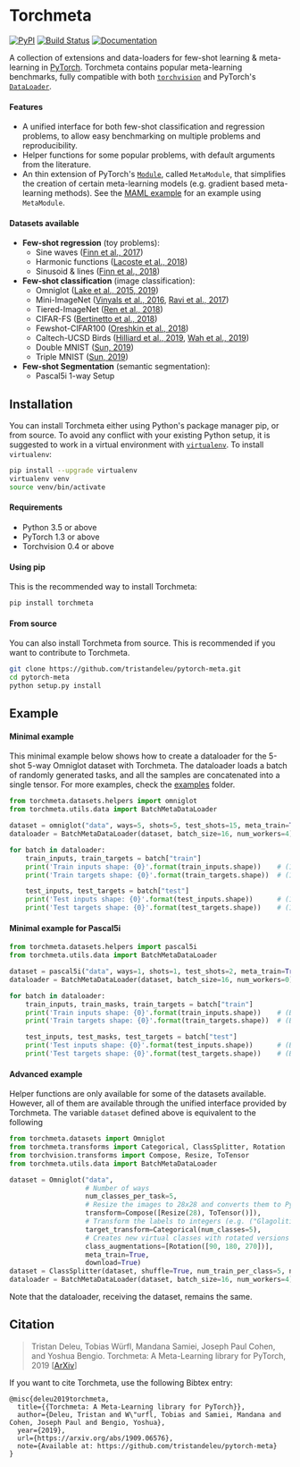 # Torchmeta
[![PyPI](https://img.shields.io/pypi/v/torchmeta)](https://pypi.org/project/torchmeta/) [![Build Status](https://travis-ci.com/tristandeleu/pytorch-meta.svg?branch=master)](https://travis-ci.com/tristandeleu/pytorch-meta) [![Documentation](https://img.shields.io/badge/docs-torchmeta-blue)](https://tristandeleu.github.io/pytorch-meta/)

A collection of extensions and data-loaders for few-shot learning & meta-learning in [PyTorch](https://pytorch.org/). Torchmeta contains popular meta-learning benchmarks, fully compatible with both [`torchvision`](https://pytorch.org/docs/stable/torchvision/index.html) and PyTorch's [`DataLoader`](https://pytorch.org/docs/stable/data.html#torch.utils.data.DataLoader).

#### Features
  - A unified interface for both few-shot classification and regression problems, to allow easy benchmarking on multiple problems and reproducibility.
  - Helper functions for some popular problems, with default arguments from the literature.
  - An thin extension of PyTorch's [`Module`](https://pytorch.org/docs/stable/nn.html#torch.nn.Module), called `MetaModule`, that simplifies the creation of certain meta-learning models (e.g. gradient based meta-learning methods). See the [MAML example](examples/maml) for an example using `MetaModule`.

#### Datasets available
  - **Few-shot regression** (toy problems):
    - Sine waves ([Finn et al., 2017](https://arxiv.org/abs/1703.03400))
    - Harmonic functions ([Lacoste et al., 2018](https://arxiv.org/abs/1806.07528))
    - Sinusoid & lines ([Finn et al., 2018](https://arxiv.org/abs/1806.02817))
  - **Few-shot classification** (image classification):
    - Omniglot ([Lake et al., 2015](http://www.sciencemag.org/content/350/6266/1332.short)[, 2019](https://arxiv.org/abs/1902.03477))
    - Mini-ImageNet ([Vinyals et al., 2016](https://arxiv.org/abs/1606.04080), [Ravi et al., 2017](https://openreview.net/forum?id=rJY0-Kcll))
    - Tiered-ImageNet ([Ren et al., 2018](https://arxiv.org/abs/1803.00676))
    - CIFAR-FS ([Bertinetto et al., 2018](https://arxiv.org/abs/1805.08136))
    - Fewshot-CIFAR100 ([Oreshkin et al., 2018](https://arxiv.org/abs/1805.10123))
    - Caltech-UCSD Birds ([Hilliard et al., 2019](https://arxiv.org/abs/1802.04376), [Wah et al., 2019](http://www.vision.caltech.edu/visipedia/CUB-200-2011.html))
    - Double MNIST ([Sun, 2019](https://github.com/shaohua0116/MultiDigitMNIST))
    - Triple MNIST ([Sun, 2019](https://github.com/shaohua0116/MultiDigitMNIST))
  - **Few-shot Segmentation** (semantic segmentation):
    - Pascal5i 1-way Setup

## Installation
You can install Torchmeta either using Python's package manager pip, or from source. To avoid any conflict with your existing Python setup, it is suggested to work in a virtual environment with [`virtualenv`](https://docs.python-guide.org/dev/virtualenvs/). To install `virtualenv`:
```bash
pip install --upgrade virtualenv
virtualenv venv
source venv/bin/activate
```

#### Requirements
 - Python 3.5 or above
 - PyTorch 1.3 or above
 - Torchvision 0.4 or above

#### Using pip
This is the recommended way to install Torchmeta:
```bash
pip install torchmeta
```

#### From source
You can also install Torchmeta from source. This is recommended if you want to contribute to Torchmeta.
```bash
git clone https://github.com/tristandeleu/pytorch-meta.git
cd pytorch-meta
python setup.py install
```

## Example

#### Minimal example
This minimal example below shows how to create a dataloader for the 5-shot 5-way Omniglot dataset with Torchmeta. The dataloader loads a batch of randomly generated tasks, and all the samples are concatenated into a single tensor. For more examples, check the [examples](examples/) folder.
```python
from torchmeta.datasets.helpers import omniglot
from torchmeta.utils.data import BatchMetaDataLoader

dataset = omniglot("data", ways=5, shots=5, test_shots=15, meta_train=True, download=True)
dataloader = BatchMetaDataLoader(dataset, batch_size=16, num_workers=4)

for batch in dataloader:
    train_inputs, train_targets = batch["train"]
    print('Train inputs shape: {0}'.format(train_inputs.shape))    # (16, 25, 1, 28, 28)
    print('Train targets shape: {0}'.format(train_targets.shape))  # (16, 25)

    test_inputs, test_targets = batch["test"]
    print('Test inputs shape: {0}'.format(test_inputs.shape))      # (16, 75, 1, 28, 28)
    print('Test targets shape: {0}'.format(test_targets.shape))    # (16, 75)
```

#### Minimal example for Pascal5i
```python
from torchmeta.datasets.helpers import pascal5i
from torchmeta.utils.data import BatchMetaDataLoader

dataset = pascal5i("data", ways=1, shots=1, test_shots=2, meta_train=True, download=True, fold=0)
dataloader = BatchMetaDataLoader(dataset, batch_size=16, num_workers=0)

for batch in dataloader:
    train_inputs, train_masks, train_targets = batch["train"]
    print('Train inputs shape: {0}'.format(train_inputs.shape))    # (Batch, 1, 1, 500, 500)
    print('Train targets shape: {0}'.format(train_targets.shape))  # (Batch,)

    test_inputs, test_masks, test_targets = batch["test"]
    print('Test inputs shape: {0}'.format(test_inputs.shape))      # (Batch, 1, 1, 500, 500)
    print('Test targets shape: {0}'.format(test_targets.shape))    # (Batch,)
```

#### Advanced example
Helper functions are only available for some of the datasets available. However, all of them are available through the unified interface provided by Torchmeta. The variable `dataset` defined above is equivalent to the following
```python
from torchmeta.datasets import Omniglot
from torchmeta.transforms import Categorical, ClassSplitter, Rotation
from torchvision.transforms import Compose, Resize, ToTensor
from torchmeta.utils.data import BatchMetaDataLoader

dataset = Omniglot("data",
                   # Number of ways
                   num_classes_per_task=5,
                   # Resize the images to 28x28 and converts them to PyTorch tensors (from Torchvision)
                   transform=Compose([Resize(28), ToTensor()]),
                   # Transform the labels to integers (e.g. ("Glagolitic/character01", "Sanskrit/character14", ...) to (0, 1, ...))
                   target_transform=Categorical(num_classes=5),
                   # Creates new virtual classes with rotated versions of the images (from Santoro et al., 2016)
                   class_augmentations=[Rotation([90, 180, 270])],
                   meta_train=True,
                   download=True)
dataset = ClassSplitter(dataset, shuffle=True, num_train_per_class=5, num_test_per_class=15)
dataloader = BatchMetaDataLoader(dataset, batch_size=16, num_workers=4)
```
Note that the dataloader, receiving the dataset, remains the same.

## Citation
> Tristan Deleu, Tobias Würfl, Mandana Samiei, Joseph Paul Cohen, and Yoshua Bengio. Torchmeta: A Meta-Learning library for PyTorch, 2019 [[ArXiv](https://arxiv.org/abs/1909.06576)]

If you want to cite Torchmeta, use the following Bibtex entry:
```
@misc{deleu2019torchmeta,
  title={{Torchmeta: A Meta-Learning library for PyTorch}},
  author={Deleu, Tristan and W\"urfl, Tobias and Samiei, Mandana and Cohen, Joseph Paul and Bengio, Yoshua},
  year={2019},
  url={https://arxiv.org/abs/1909.06576},
  note={Available at: https://github.com/tristandeleu/pytorch-meta}
}
```
